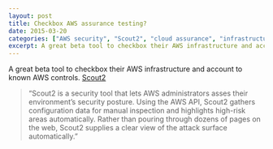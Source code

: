 ```yaml
---
layout: post
title: Checkbox AWS assurance testing?
date: 2015-03-20
categories: ["AWS security", "Scout2", "cloud assurance", "infrastructure auditing", "security posture", "AWS controls", "configuration assessment", "cloud compliance"]
excerpt: A great beta tool to checkbox their AWS infrastructure and account to known AWS controls. [ Scout2
---
```

A great beta tool to checkbox their AWS infrastructure and account to known
AWS controls. [ Scout2 ](https://github.com/iSECPartners/Scout2)

> “Scout2 is a security tool that lets AWS administrators asses their
> environment’s security posture. Using the AWS API, Scout2 gathers
> configuration data for manual inspection and highlights high-risk areas
> automatically. Rather than pouring through dozens of pages on the web,
> Scout2 supplies a clear view of the attack surface automatically.”


